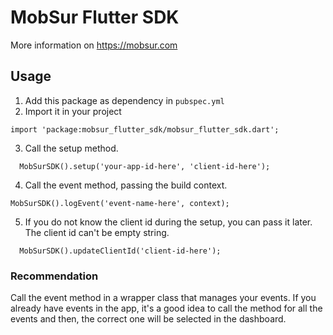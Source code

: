 # MobSur Flutter SDK
More information on https://mobsur.com

## Usage

1. Add this package as dependency in `pubspec.yml`
2. Import it in your project
```
import 'package:mobsur_flutter_sdk/mobsur_flutter_sdk.dart';
```

3. Call the setup method.
```
  MobSurSDK().setup('your-app-id-here', 'client-id-here');
```

4. Call the event method, passing the build context.
```
MobSurSDK().logEvent('event-name-here', context);
```

5. If you do not know the client id during the setup, you can pass it later. The client id can't be empty string.
```
  MobSurSDK().updateClientId('client-id-here');
```

### Recommendation 
Call the event method in a wrapper class that manages your events.
If you already have events in the app, it's a good idea to call the method for all the events and then, the correct one will be selected in the dashboard.
